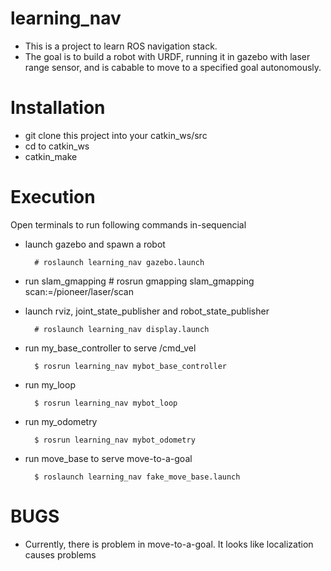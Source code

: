 # learning_nav

* This is a project to learn ROS navigation stack.
* The goal is to build a robot with URDF, running it in gazebo with laser range sensor, and is cabable to move to a specified goal autonomously.


# Installation 
* git clone this project into your catkin_ws/src
* cd to catkin_ws
* catkin_make

# Execution

Open terminals to run following commands in-sequencial

* launch gazebo and spawn a robot

        # roslaunch learning_nav gazebo.launch

* run slam_gmapping
        # rosrun gmapping slam_gmapping scan:=/pioneer/laser/scan

* launch rviz, joint_state_publisher and robot_state_publisher 

        # roslaunch learning_nav display.launch   

* run my_base_controller to serve /cmd_vel

        $ rosrun learning_nav mybot_base_controller

* run my_loop
 
        $ rosrun learning_nav mybot_loop

* run my_odometry

        $ rosrun learning_nav mybot_odometry

* run move_base to serve move-to-a-goal

        $ roslaunch learning_nav fake_move_base.launch

        
        
# BUGS

* Currently, there is problem in move-to-a-goal. It looks like localization causes problems 


